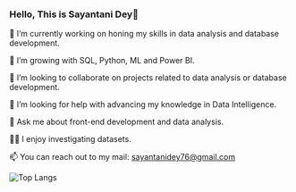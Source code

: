### Hello, This is Sayantani Dey👋

<!--
**sayantani-dey/sayantani-dey** is a ✨ _special_ ✨ repository because its `README.md` (this file) appears on your GitHub profile.

Here are some ideas to get you started:

- 🔭 I’m currently working on ...
- 🌱 I’m currently learning ...
- 👯 I’m looking to collaborate on ...
- 🤔 I’m looking for help with ...
- 💬 Ask me about ...
- 📫 How to reach me: ...
- 😄 Pronouns: ...
- ⚡ Fun fact: ...
-->
🔭 I’m currently working on honing my skills in data analysis and database development.

🌱 I’m growing with SQL, Python, ML and Power BI.

👯 I’m looking to collaborate on projects related to data analysis or database development.

🤔 I’m looking for help with advancing my knowledge in Data Intelligence.

💬 Ask me about front-end development and data analysis.

🕵️‍♀️ I enjoy investigating datasets.

📫 You can reach out to my mail: sayantanidey76@gmail.com

![Top Langs](https://github-readme-stats.vercel.app/api/top-langs/?username=sayantani-dey&layout=compact)


